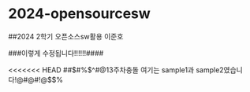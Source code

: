 # 2024-opensourcesw

##2024 2학기 오픈소스sw활용 이준호

###이렇게 수정됩니다!!!!!!####


<<<<<<< HEAD
##$#%$^#@13주차충돌 여기는 sample1과 sample2였습니다!@#@#!@$$%
